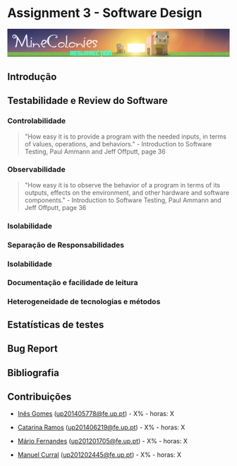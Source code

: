 # Assignment 3 - Software Design #

![alt tag](resources/minecolonies.png)

## Introdução ##

## Testabilidade e Review do Software ##

### Controlabilidade ###

> "How easy it is to provide a program with the needed inputs, in terms of values, operations, and behaviors." - Introduction to Software Testing, Paul Ammann and Jeff Offputt, page 36

### Observabilidade ###

> "How easy it is to observe the behavior of a program in terms of its outputs, effects on the environment, and other hardware and software components." - Introduction to Software Testing, Paul Ammann and Jeff Offputt, page 36


### Isolabilidade ###

### Separação de Responsabilidades ###

### Isolabilidade ###

### Documentação e facilidade de leitura ###

### Heterogeneidade de tecnologias e métodos ###

## Estatísticas de testes ##

## Bug Report ##

## Bibliografia ##

## Contribuições ##

* [Inês Gomes](https://github.com/inesgomes) (up201405778@fe.up.pt) - X% - horas: X

* [Catarina Ramos](https://github.com/catramos96) (up201406219@fe.up.pt) - X% - horas: X

* [Mário Fernandes](https://github.com/MarioFernandes73) (up201201705@fe.up.pt) - X% - horas: X

* [Manuel Curral](https://github.com/Camolas)  (up201202445@fe.up.pt) - X% - horas: X
